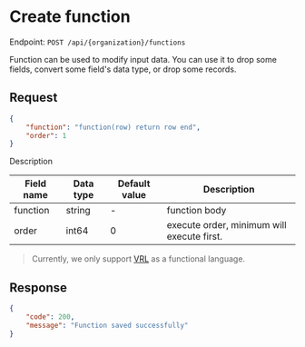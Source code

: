 # Create function

Endpoint: `POST /api/{organization}/functions`

Function can be used to modify input data. You can use it to drop some fields, convert some field's data type, or drop some records.

## Request

```json
{
	"function": "function(row) return row end",
	"order": 1
}
```

Description

| Field name | Data type | Default value | Description |
|------------|-----------|---------------|-------------|
| function   | string    | -             | function body |
| order      | int64     | 0             | execute order, minimum will execute first. |

> Currently, we only support [VRL](https://playground.vrl.dev/) as a functional language.

## Response

```json
{
	"code": 200,
	"message": "Function saved successfully"
}
```
